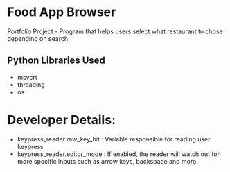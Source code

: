 # Food App Browser
 Portfolio Project - Program that helps users select what restaurant to chose depending on search

## Python Libraries Used  
- msvcrt  
- threading  
- os  

# Developer Details:
- keypress_reader.raw_key_hit : Variable responsible for reading user keypress  
- keypress_reader.editor_mode : If enabled, the reader will watch out for more specific inputs such as arrow keys, backspace and more  